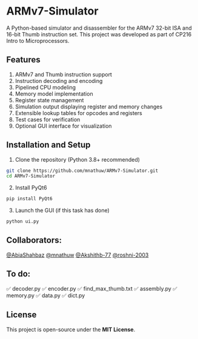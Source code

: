# ARMv7-Simulator

A Python-based simulator and disassembler for the ARMv7 32-bit ISA and 16-bit Thumb instruction set. This project was developed as part of CP216 Intro to Microprocessors.

## Features

1. ARMv7 and Thumb instruction support
2. Instruction decoding and encoding
3. Pipelined CPU modeling
4. Memory model implementation
5. Register state management
6. Simulation output displaying register and memory changes
7. Extensible lookup tables for opcodes and registers
8. Test cases for verification
9. Optional GUI interface for visualization

## Installation and Setup

1. Clone the repository (Python 3.8+ recommended)
```bash
git clone https://github.com/mnathuw/ARMv7-Simulator.git
cd ARMv7-Simulator
```
2. Install PyQt6
```bash
pip install PyQt6
```
3. Launch the GUI (if this task has done)
```bash
python ui.py
```

## Collaborators:
[@AbiaShahbaz](https://github.com/AbiaShahbaz) [@mnathuw](https://github.com/mnathuw) [@Akshithb-77](https://github.com/Akshithb-77) [@roshni-2003](https://github.com/roshni-2003)

## To do:
✅ decoder.py
✅ encoder.py
✅ find_max_thumb.txt
✅ assembly.py
✅ memory.py
✅ data.py
✅ dict.py

## License
This project is open-source under the **MIT License**.
